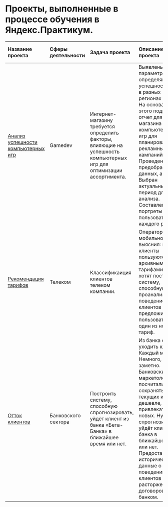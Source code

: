 # Проекты, выполненные в процессе обучения в Яндекс.Практикум.

| Название проекта | Сферы деятельности | Задача проекта | Описание проекта | Ключевые слова проекта | 
|:--------------------|:--------------------|:--------------------|:--------------------|:--------------------|
| [Анализ успешности компьютерных игр](https://github.com/angelinaruleva/Yandex.Praktikum/tree/main/%D0%90%D0%BD%D0%B0%D0%BB%D0%B8%D0%B7%20%D1%83%D1%81%D0%BF%D0%B5%D1%88%D0%BD%D0%BE%D1%81%D1%82%D0%B8%20%D0%BA%D0%BE%D0%BC%D0%BF%D1%8C%D1%8E%D1%82%D0%B5%D1%80%D0%BD%D1%8B%D1%85%20%D0%B8%D0%B3%D1%80) | Gamedev | Интернет-магазину требуется определить факторы, влияющие на успешность компьютерных игр для оптимизации ассортимента. | Выявлены параметры, определяющие успешность игры в разных регионах мира. На основании этого подготовлен отчет для магазина компьютерных игр для планирования рекламных кампаний. Проведена предобработка данных, анализ. Выбран актуальный период для анализа. Составлены портреты пользователей каждого региона. | Pandas, Numpy, Matplotlib, Seaborn, Scipy | 
|[Рекомендация тарифов](https://github.com/angelinaruleva/Yandex.Praktikum/tree/main/%D0%A0%D0%B5%D0%BA%D0%BE%D0%BC%D0%B5%D0%BD%D0%B4%D0%B0%D1%86%D0%B8%D1%8F%20%D1%82%D0%B0%D1%80%D0%B8%D1%84%D0%BE%D0%B2) | Телеком | Классификаиция клиентов телеком компании. | Оператор мобильной связи выяснил: многие клиенты пользуются архивными тарифами. Они хотят построить систему, способную проанализировать поведение клиентов и предложить пользователям один из новых тариф. | Pandas, Numpy, Matplotlib, Seaborn, Scikit-Learn | 
| [Отток клиентов](https://github.com/angelinaruleva/Yandex.Praktikum/tree/main/%D0%9E%D1%82%D1%82%D0%BE%D0%BA%20%D0%BA%D0%BB%D0%B8%D0%B5%D0%BD%D1%82%D0%BE%D0%B2) | Банковского сектора | Построить систему, способную спрогнозировать, уйдёт клиент из банка «Бета-Банка» в ближайшее время или нет. | Из банка стали уходить клиенты. Каждый месяц. Немного, но заметно. Банковские маркетологи посчитали: сохранять текущих клиентов дешевле, чем привлекать новых. Нужно спрогнозировать, уйдёт клиент из банка в ближайшее время или нет. Предоставлены исторические данные о поведении клиентов и расторжении договоров с банком. | Pandas, Numpy, Matplotlib, Seaborn, Scikit-Learn | 
